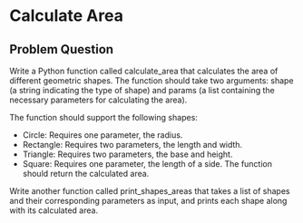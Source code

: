 # Calculate Area

## Problem Question

Write a Python function called calculate_area that calculates the area of different geometric shapes. The function should take two arguments: shape (a string indicating the type of shape) and params (a list containing the necessary parameters for calculating the area).

The function should support the following shapes:

- Circle: Requires one parameter, the radius.
- Rectangle: Requires two parameters, the length and width.
- Triangle: Requires two parameters, the base and height.
- Square: Requires one parameter, the length of a side.
The function should return the calculated area.

Write another function called print_shapes_areas that takes a list of shapes and their corresponding parameters as input, and prints each shape along with its calculated area.